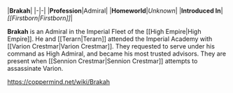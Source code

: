|**Brakah**|
|-|-|
|**Profession**|Admiral|
|**Homeworld**|*Unknown*|
|**Introduced In**|*[[Firstborn\|Firstborn]]*|

**Brakah** is an Admiral in the Imperial Fleet of the [[High Empire\|High Empire]]. He and [[Terarn\|Terarn]] attended the Imperial Academy with [[Varion Crestmar\|Varion Crestmar]]. They requested to serve under his command as High Admiral, and became his most trusted advisors. They are present when [[Sennion Crestmar\|Sennion Crestmar]] attempts to assassinate Varion.



https://coppermind.net/wiki/Brakah